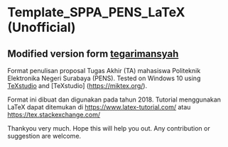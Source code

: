 # Template_SPPA_PENS_LaTeX (Unofficial)

## Modified version form [tegarimansyah](https://github.com/tegarimansyah/buku_pa_pens_latex)

Format penulisan proposal Tugas Akhir (TA) mahasiswa Politeknik Elektronika Negeri Surabaya (PENS).
Tested on Windows 10 using [TeXstudio](https://www.texstudio.org/) and [TeXstudio] (https://miktex.org/).

Format ini dibuat dan digunakan pada tahun 2018.
Tutorial menggunakan LaTeX dapat ditemukan di https://www.latex-tutorial.com/ atau https://tex.stackexchange.com/

Thankyou very much. Hope this will help you out. Any contribution or suggestion are welcome.
